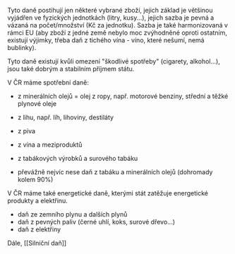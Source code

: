Tyto daně postihují jen některé vybrané zboží, jejich základ je většinou vyjádřen ve fyzických jednotkách (litry, kusy...), jejich sazba je pevná a vázaná na počet/množství (Kč za jednotku). Sazba je také harmonizovaná v rámci EU (aby zboží z jedné země nebylo moc zvýhodněné oproti ostatním, existují výjimky, třeba daň z tichého vína - víno, které nešumí, nemá bublinky). 

Tyto daně existují kvůli omezení "škodlivé spotřeby" (cigarety, alkohol...), jsou také dobrým a stabilním příjmem státu.

V ČR máme spotřební daně:
- z minerálních olejů = olej z ropy, např. motorové benziny, střední a těžké plynové oleje
- z lihu, např. líh, lihoviny, destiláty
- z piva
- z vína a meziproduktů
- z tabákových výrobků a surového tabáku

- převážně nejvíc nese daň z tabáku a minerálních olejů (dohromady kolem 90%)

V ČR máme také energetické daně, kterými stát zatěžuje energetické produkty a elektřinu.
- daň ze zemního plynu a dalších plynů
- daň z pevných paliv (černé uhlí, koks, surové dřevo...)
- daň z elektřiny

Dále, [[Silniční daň]]
